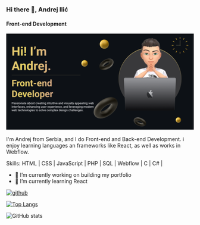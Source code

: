 ### Hi there 👋, Andrej Ilić
#### Front-end Development
![Front-end Development](https://github.com/AndrejIlic05/AndrejIlic05/blob/main/Make%20your%20README.png?raw=true)

I'm Andrej from Serbia, and I do Front-end and Back-end Development. i enjoy learning languages an frameworks like React, as well as works in Webflow.

Skills: HTML | CSS | JavaScript | PHP | SQL | Webflow | C | C# |

- 🔭 I’m currently working on building my portfolio 
- 🌱 I’m currently learning React 


[<img src='https://cdn.jsdelivr.net/npm/simple-icons@3.0.1/icons/github.svg' alt='github' height='40'>](https://github.com/AndrejIlic05)  

[![Top Langs](https://github-readme-stats.vercel.app/api/top-langs/?username=AndrejIlic05)](https://github.com/anuraghazra/github-readme-stats)

![GitHub stats](https://github-readme-stats.vercel.app/api?username=AndrejIlic05&show_icons=true)  

